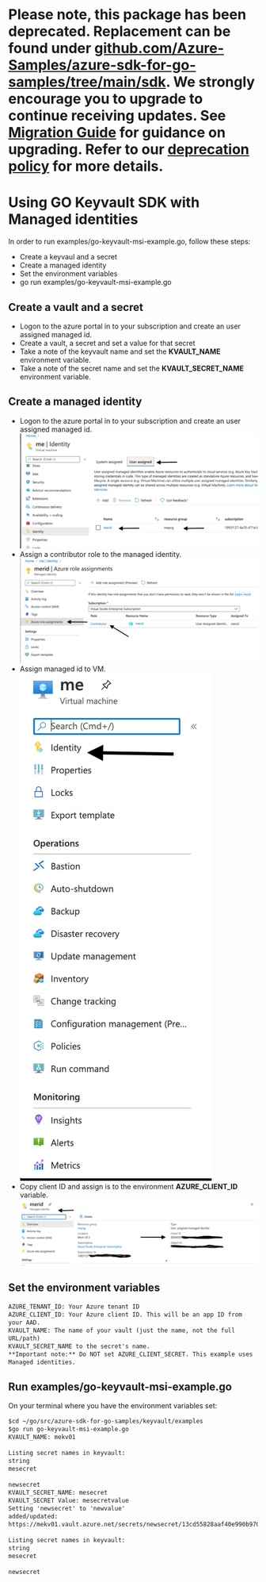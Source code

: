 # Please note, this package has been deprecated. Replacement can be found under [github.com/Azure-Samples/azure-sdk-for-go-samples/tree/main/sdk](https://github.com/Azure-Samples/azure-sdk-for-go-samples/tree/main/sdk/). We strongly encourage you to upgrade to continue receiving updates. See [Migration Guide](https://aka.ms/azsdk/golang/t2/migration) for guidance on upgrading. Refer to our [deprecation policy](https://azure.github.io/azure-sdk/policies_support.html) for more details.

# Using GO Keyvault SDK with Managed identities

In order to run examples/go-keyvault-msi-example.go, follow these steps:
- Create a keyvaul and a secret
- Create a managed identity
- Set the environment variables
- go run examples/go-keyvault-msi-example.go 

## Create a vault and a secret
- Logon to the azure portal in to your subscription and create an user assigned managed id.
- Create a vault, a secret and set a value for that secret
- Take a note of the keyvault name and set the **KVAULT_NAME** environment variable.
- Take a note of the secret name and set the **KVAULT_SECRET_NAME** environment variable.

## Create a managed identity 
- Logon to the azure portal in to your subscription and create an user assigned managed id.
![create-user-assigned-id](images/gosdk-msid-02.png)
- Assign a contributor role to the managed identity.
![msid-role-assignemnt-contributor](images/gosdk-msid-04.png)
- Assign managed id to VM.
![add-id-to-vm](images/gosdk-msid-01.png)
- Copy client ID and assign is to the environment **AZURE_CLIENT_ID** variable.
![msid-client-id](images/gosdk-msid-03.png)

## Set the environment variables
```code
AZURE_TENANT_ID: Your Azure tenant ID
AZURE_CLIENT_ID: Your Azure client ID. This will be an app ID from your AAD.
KVAULT_NAME: The name of your vault (just the name, not the full URL/path)
KVAULT_SECRET_NAME to the secret's name.
**Important note:** Do NOT set AZURE_CLIENT_SECRET. This example uses Managed identities.
```

## Run examples/go-keyvault-msi-example.go
On your terminal where you have the environment variables set:

```code
$cd ~/go/src/azure-sdk-for-go-samples/keyvault/examples
$go run go-keyvault-msi-example.go
KVAULT_NAME: mekv01

Listing secret names in keyvault:
string
mesecret

newsecret
KVAULT_SECRET_NAME: mesecret
KVAULT_SECRET Value: mesecretvalue
Setting 'newsecret' to 'newvalue'
added/updated: https://mekv01.vault.azure.net/secrets/newsecret/13cd55828aaf40e990b970c3c4cd07cf

Listing secret names in keyvault:
string
mesecret

newsecret
```
